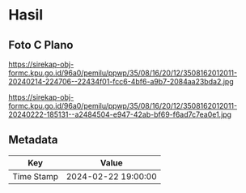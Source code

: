 # Hasil

## Foto C Plano

https://sirekap-obj-formc.kpu.go.id/96a0/pemilu/ppwp/35/08/16/20/12/3508162012011-20240214-224706--22434f01-fcc6-4bf6-a9b7-2084aa23bda2.jpg

https://sirekap-obj-formc.kpu.go.id/96a0/pemilu/ppwp/35/08/16/20/12/3508162012011-20240222-185131--a2484504-e947-42ab-bf69-f6ad7c7ea0e1.jpg


## Metadata

| Key        | Value               |
| ---------- | ------------------- |
| Time Stamp | 2024-02-22 19:00:00 |



